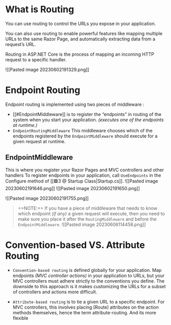 # What is Routing
You can use routing to control the URLs you expose in your application.

You can also use routing to enable powerful features like mapping multiple URLs to the same Razor Page, and automatically extracting data from a request’s URL.

Routing in ASP.NET Core is the process of mapping an incoming HTTP request to a specific handler.

![[Pasted image 20230602191329.png]]

# Endpoint Routing
Endpoint routing is implemented using two pieces of middleware :
- [[#EndpointMiddleware]] is to register the “endpoints” in routing of the system when you start your application. *(executes one of the endpoints at runtime.)*
- `EndpointRoutingMiddleware` This middleware chooses which of the endpoints registered by the `EndpointMiddleware` should execute for a given request at runtime.

## EndpointMiddleware 
This is where you register your Razor Pages and MVC controllers and other handlers
To register endpoints in your application, call `UseEndpoints` in the Configure method of [[🟩3 @ Startup Class|Startup.cs]].
![[Pasted image 20230602191646.png]]
![[Pasted image 20230602191650.png]]

![[Pasted image 20230602191755.png]]

> ==NOTE:== If you have a piece of middleware that needs to know which endpoint *(if any)* a given request will execute, then you need to make sure you place it after the `RoutingMiddleware` and before the `EndpointMiddleware`.
> ![[Pasted image 20230606114458.png]]

# Convention-based VS. Attribute Routing
- `Convention-based routing` is defined globally for your application.
  Map endpoints *(MVC controller actions)* in your application to URLs, but your MVC controllers must adhere strictly to the conventions you define.
  The downside to this approach is it makes customizing the URLs for a subset of controllers and actions more difficult.

- `Attribute-based routing` is to tie a given URL to a specific endpoint.
  For MVC controllers, this involves placing [Route] attributes on the action methods themselves, hence the term attribute-routing.
  And its more flexible
